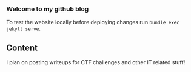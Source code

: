 ### Welcome to my github blog
To test the website locally before deploying changes run `bundle exec jekyll serve`.
## Content
I plan on posting writeups for CTF challenges and other IT related stuff!
